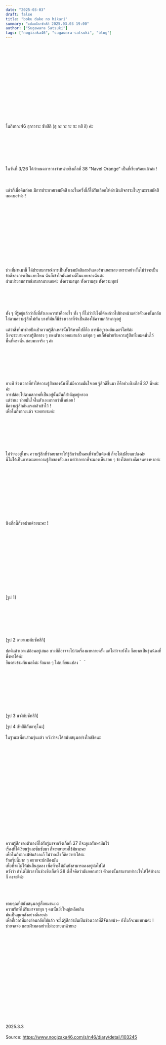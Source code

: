 ```yaml
---
date: "2025-03-03" 
draft: false
title: "boku dake no hikari"
summary: "แปลบล็อกซัทสึกิ 2025.03.03 19:00"
author: ["Sugawara Satsuki"]
tags: ["nogizaka46", "sugawara-satsuki", "blog"]
---
```


\
\
\
\
\
\
\
\
\
\
\
\
\
\
\
โนกิซากะ46 สุกาวาระ ซัทสึกิ (สุ กะ วะ ระ ซะ ทสึ กิ) ค่ะ\
\
\
\
\
\
\
\
ในวันที่ 3/26 ได้กำหนดการวางจำหน่ายซิงเกิ้ลที่ 38 “Navel Orange” เป็นที่เรียบร้อยแล้วค่ะ !\
\
\
\
แล้วก็เมื่อคืนก่อน มีการประกาศเซมบัตสึ และในครั้งนี้ก็ได้รับเลือกให้ดำเนินกิจกรรมในฐานะเซมบัตสึเมมเบอร์ค่ะ !\
\
\
\
\
\
\
\
\
\
\
\
\
\
ช่วงที่ผ่านมานี้ ได้ประสบการณ์การเป็นทั้งเซมบัตสึและอันเดอร์มาเยอะเลย เพราะอย่างงั้นไม่ว่าจะเป็นข้อดีของการเป็นแบบไหน ฉันก็เข้าใจมันอย่างดีในแบบของฉันค่ะ\
ผ่านประสบการณ์มามากมายเลยค่ะ ทั้งความสนุก ทั้งความสุข ทั้งความทุกข์\
\
\
\
\
\
ทั้ง ๆ ที่รู้อยู่แล้วว่าสิ่งที่ตัวเองควรทำคืออะไร ทั้ง ๆ ที่ไม่ว่ายังไงก็ต้องก้าวไปข้างหน้าแต่ว่าตัวเองนั้นกลับไล่ตามความรู้สึกไม่ทัน บางทีมันก็มีช่วงเวลาที่จำเป็นต้องใช้ความกล้าหาญอยู่\
\
แต่ว่าสิ่งที่มาช่วยปัดเป่าความรู้สึกเหล่านั้นให้หายไปก็คือ การมีอยู่ของอันเดอร์ไลฟ์ค่ะ\
ถึงจะระบายความรู้สึกตรง ๆ ของตัวเองออกมาแล้ว แต่ทุก ๆ คนก็ยังช่วยรับความรู้สึกทั้งหมดนั้นไว้\
พื้นที่ตรงนั้น ชอบมากจริง ๆ ค่ะ\
\
\
\
\
\
\
\
บางที ช่วงเวลาที่ทำให้ความรู้สึกของฉันที่ไม่มีความมั่นใจเลย รู้สึกดีขึ้นมา ก็คือช่วงซิงเกิ้ลที่ 37 นี่หล่ะค่ะ\
การปล่อยไปตามสภาพที่เป็นอยู่นั้นมันก็สำคัญอยู่หรอก\
แต่ว่านะ ช่วยมั่นใจในตัวเองมากกว่านี้หน่อย !\
มีความรู้สึกอันแรงกล้าเข้าไว้ !\
เพื่อโนกิซากะแล้ว จะพยายามค่ะ\
\
\
\
\
\
\
\
ไม่ว่าจะอยู่ไหน ความรู้สึกที่ว่าอยากจะให้รู้สึกว่าเป็นคนที่จำเป็นต้องมี ก็จะไม่เปลี่ยนแปลงค่ะ\
นี่ไม่ได้เป็นการละเลยความรู้สึกของตัวเอง แต่ว่าอยากที่จะมองเห็นรอบ ๆ ข้างได้อย่างชัดเจนต่างหากค่ะ\
\
\
\
\
\
\
\
\
\
\
\
ซิงเกิ้ลนี้ก็ขอฝากด้วยนะคะ !\
\
\
\
\
\
\
\
\
\
\
\
\
\
[รูป 1]
\
\
\
\
\
\
\
\
[รูป 2 อายาเมะกับซัทสึกิ]
\
\
ปกติแล้วเอาแต่อ้อนอยู่เสมอ บางทีก็อาจจะไปก่อเรื่องมาหลายครั้ง แต่ไม่ว่าจะยังไง ก็อยากเป็นรุ่นน้องที่พึ่งพาได้ค่ะ\
ยืนตรงข้ามกันพอดีค่ะ รักมาก ๆ ไม่เปลี่ยนแปลง＾＾\
\
\
\
\
\
\
\
\
\
[รูป 3 นางิกับซัทสึกิ]\
\
[รูป 4 ซัทสึกิกับอารุโนะ]\
\
ในฐานะเพื่อนร่วมรุ่นแล้ว หวังว่าจะได้สนับสนุนอย่างใกล้ชิดนะ\
\
\
\
\
\
\
\
\
\
\
\
\
\
\
\
\
\
\
\
ความรู้สึกของตัวเองที่ได้รับรู้มาจากซิงเกิ้ลที่ 37 ก็จะดูแลรักษามันไว้\
เรื่องที่ได้เรียนรู้และซึมซับมา ก็จะพยายามใช้มันนะคะ\
เพื่อโนกิซากะ46แล้วละก็ ไม่ว่าอะไรก็คิดว่าทำได้ค่ะ\
รักกรุ๊ปนี้มาก ๆ อยากจะปกป้องมัน\
เพื่อที่จะไม่ให้มันสิ้นสุดลง เพื่อที่จะให้มันยังสามารถคงอยู่ต่อไปได้\
หวังว่า ถ้าได้ใช้เวลาในช่วงซิงเกิ้ลที่ 38 ตั้งใจคิดว่ามันออกมาว่า ตัวเองนั้นสามารถทำอะไรให้ได้บ้างละก็ คงจะดีค่ะ\
\
\
\
\
ขอบคุณที่สนับสนุนอยู่เรื่อยมานะ☺︎\
ความรักที่ได้รับมาจากทุก ๆ คนนั้นยิ่งใหญ่เหลือเกิน\
มันเป็นขุมพลังอย่างดีเลยค่ะ\
เพื่อที่เวลาที่มองย้อนกลับไปแล้ว จะได้รู้สึกว่ามันเป็นช่วงเวลาที่ดีจังเลยน้า~ ยังไงก็จะพยายามค่ะ !\
ช่วยจดจ่อ และเฝ้ามองอย่างไม่ละสายตาด้วยนะ\
\
\
\
\
\
\
\
\
\
\
\
\
\
\
\
\
\
\
2025.3.3\
\
Source: https://www.nogizaka46.com/s/n46/diary/detail/103245

